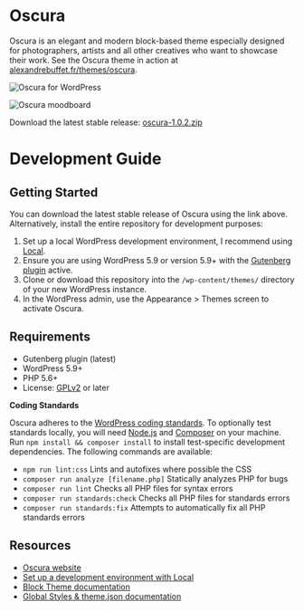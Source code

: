 # Oscura

Oscura is an elegant and modern block-based theme especially designed for photographers, artists and all other creatives who want to showcase their work. See the Oscura theme in action at [alexandrebuffet.fr/themes/oscura](https://alexandrebuffet.fr/themes/oscura).

![Oscura for WordPress](https://user-images.githubusercontent.com/43843473/157986570-dbc909c8-6316-48ee-8a53-012118562a80.jpg)

![Oscura moodboard](https://user-images.githubusercontent.com/43843473/157986569-15dec7bc-5a51-472b-b5db-3912465eb401.jpg)

Download the latest stable release: [oscura-1.0.2.zip]()

# Development Guide

## Getting Started

You can download the latest stable release of Oscura using the link above. Alternatively, install the entire repository for development purposes:

1. Set up a local WordPress development environment, I recommend using [Local](https://localwp.com/).
2. Ensure you are using WordPress 5.9 or version 5.9+ with the [Gutenberg plugin](https://wordpress.org/plugins/gutenberg/) active.
3. Clone or download this repository into the `/wp-content/themes/` directory of your new WordPress instance.
4. In the WordPress admin, use the Appearance > Themes screen to activate Oscura.

## Requirements

- Gutenberg plugin (latest)
- WordPress 5.9+
- PHP 5.6+
- License: [GPLv2](http://www.gnu.org/licenses/gpl-2.0.html) or later

**Coding Standards**

Oscura adheres to the [WordPress coding standards](https://developer.wordpress.org/coding-standards/). To optionally test standards locally, you will need [Node.js](https://nodejs.org/en/) and [Composer](https://getcomposer.org/) on your machine. Run `npm install && composer install` to install test-specific development dependencies. The following commands are available:

- `npm run lint:css` Lints and autofixes where possible the CSS
- `composer run analyze [filename.php]` Statically analyzes PHP for bugs
- `composer run lint` Checks all PHP files for syntax errors
- `composer run standards:check` Checks all PHP files for standards errors
- `composer run standards:fix` Attempts to automatically fix all PHP standards errors

## Resources

- [Oscura website](https://alexandrebuffet.fr/themes/oscura)
- [Set up a development environment with Local](https://localwp.com/)
- [Block Theme documentation](https://developer.wordpress.org/block-editor/how-to-guides/themes/block-theme-overview)
- [Global Styles & theme.json documentation](https://developer.wordpress.org/block-editor/how-to-guides/themes/theme-json/)
